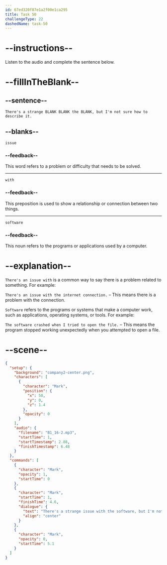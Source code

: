 ```yaml
---
id: 67ed320f87e1a2f00e1ca295
title: Task 50
challengeType: 22
dashedName: task-50
---
```


<!-- (Audio) Mark: There's a strange issue with the software, but I'm not sure how to describe it. -->

# --instructions--

Listen to the audio and complete the sentence below.

# --fillInTheBlank--

## --sentence--

`There's a strange BLANK BLANK the BLANK, but I'm not sure how to describe it.`

## --blanks--

`issue`

### --feedback--

This word refers to a problem or difficulty that needs to be solved.

---

`with`

### --feedback--

This preposition is used to show a relationship or connection between two things.

---

`software`

### --feedback--

This noun refers to the programs or applications used by a computer.

# --explanation--

`There's an issue with` is a common way to say there is a problem related to something. For example:

`There's an issue with the internet connection.` – This means there is a problem with the connection.

`Software` refers to the programs or systems that make a computer work, such as applications, operating systems, or tools. For example:

`The software crashed when I tried to open the file.` – This means the program stopped working unexpectedly when you attempted to open a file.

# --scene--

```json
{
  "setup": {
    "background": "company2-center.png",
    "characters": [
      {
        "character": "Mark",
        "position": {
          "x": 50,
          "y": 0,
          "z": 1.4
        },
        "opacity": 0
      }
    ],
    "audio": {
      "filename": "B1_16-2.mp3",
      "startTime": 1,
      "startTimestamp": 2.88,
      "finishTimestamp": 6.48
    }
  },
  "commands": [
    {
      "character": "Mark",
      "opacity": 1,
      "startTime": 0
    },
    {
      "character": "Mark",
      "startTime": 1,
      "finishTime": 4.6,
      "dialogue": {
        "text": "There's a strange issue with the software, but I'm not sure how to describe it.",
        "align": "center"
      }
    },
    {
      "character": "Mark",
      "opacity": 0,
      "startTime": 5.1
    }
  ]
}
```
